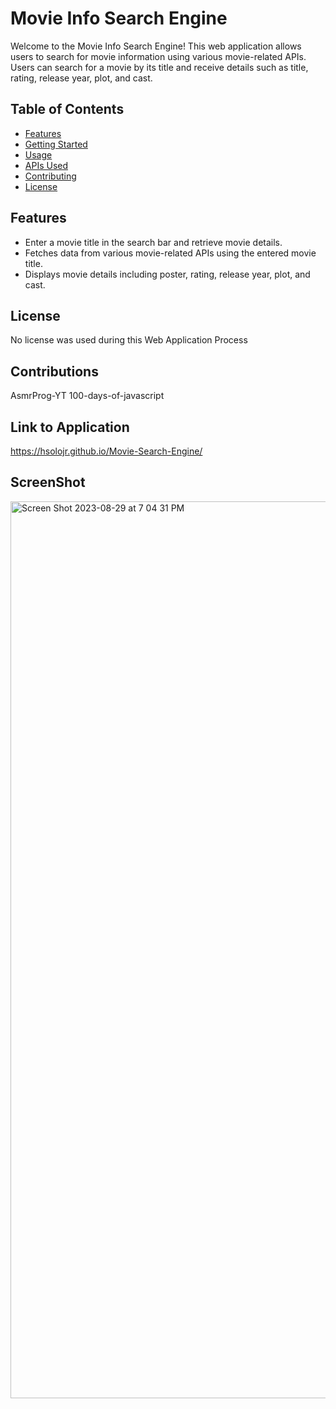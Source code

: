 # Movie Info Search Engine

Welcome to the Movie Info Search Engine! This web application allows users to search for movie information using various movie-related APIs. Users can search for a movie by its title and receive details such as title, rating, release year, plot, and cast.

## Table of Contents

- [Features](#features)
- [Getting Started](#getting-started)
- [Usage](#usage)
- [APIs Used](#apis-used)
- [Contributing](#contributing)
- [License](#license)

## Features

- Enter a movie title in the search bar and retrieve movie details.
- Fetches data from various movie-related APIs using the entered movie title.
- Displays movie details including poster, rating, release year, plot, and cast.

## License 
No license was used during this Web Application Process

## Contributions 
AsmrProg-YT
100-days-of-javascript

## Link to Application
https://hsolojr.github.io/Movie-Search-Engine/ 

## ScreenShot
<img width="1435" alt="Screen Shot 2023-08-29 at 7 04 31 PM" src="https://github.com/Hsolojr/Movie-Search-Engine/assets/139496108/bbefee35-7a11-43a8-96ae-90ebfa123846">
